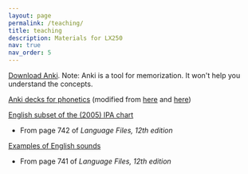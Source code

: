 ```yaml
---
layout: page
permalink: /teaching/
title: teaching
description: Materials for LX250
nav: true
nav_order: 5
---
```


[Download Anki](https://apps.ankiweb.net). Note: Anki is a tool for memorization. It won't help you understand the concepts. 

[Anki decks for phonetics](http://adityayedetore.com/lx250/) (modified from [here](https://ankiweb.net/shared/info/3166970026) and [here](https://ankiweb.net/shared/info/81778780))

[English subset of the (2005) IPA chart](/assets/pdf/english-sounds-langauge-files-page-742.pdf)
* From page 742 of *Language Files, 12th edition* 

[Examples of English sounds](/assets/pdf/example-english-sounds-langauge-files-page-742.pdf)
* From page 741 of *Language Files, 12th edition*

